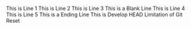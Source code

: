 This is Line 1
This is Line 2
This is Line 3
This is a Blank Line
This is Line 4
This is Line 5
This is a Ending Line
This is Develop HEAD
Limitation of Git Reset